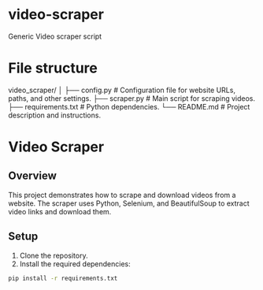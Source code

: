 # video-scraper
Generic Video scraper script

# File structure
video_scraper/
│
├── config.py            # Configuration file for website URLs, paths, and other settings.
├── scraper.py           # Main script for scraping videos.
├── requirements.txt     # Python dependencies.
└── README.md            # Project description and instructions.

# Video Scraper

## Overview
This project demonstrates how to scrape and download videos from a website. The scraper uses Python, Selenium, and BeautifulSoup to extract video links and download them.

## Setup

1. Clone the repository.
2. Install the required dependencies:

```bash
pip install -r requirements.txt
